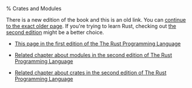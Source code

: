 % Crates and Modules

There is a new edition of the book and this is an old link.
You can [continue to the exact older page][1].
If you're trying to learn Rust, checking out [the second edition][2] might be a better choice.

* [This page in the first edition of the The Rust Programming Language][1]

* [Related chapter about modules in the second edition of The Rust Programming Language][2]

* [Related chapter about crates in the second edition of The Rust Programming Language][3]


[1]: first-edition/crates-and-modules.html
[2]: second-edition/ch07-00-modules.html
[3]: second-edition/ch14-00-more-about-cargo.html
